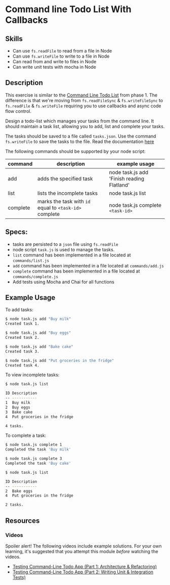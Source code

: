 # Command line Todo List With Callbacks

## Skills

- Can use `fs.readFile` to read from a file in Node
- Can use `fs.writeFile` to write to a file in Node
- Can read from and write to files in Node
- Can write unit tests with mocha in Node

## Description

This exercise is similar to the [Command Line Todo List](https://curriculum.learnersguild.org/modules/Command-Line-Todo-List/) from phase 1. The difference is that we're moving from `fs.readFileSync` & `fs.writeFileSync` to `fs.readFile` & `fs.writeFile` requiring you to use callbacks and async code flow control.

Design a todo-list which manages your tasks from the command line. It should maintain a task list, allowing you to add, list and complete your tasks.

The tasks should be saved to a file called `tasks.json`. Use the command `fs.writeFile` to save the tasks to the file. Read the documentation [here](https://nodejs.org/api/fs.html#fs_fs_readfile_path_options_callback)

The following commands should be supported by your node script:

| command  | description                                            | example usage                             |
|----------|--------------------------------------------------------|-------------------------------------------|
| add      | adds the specified task                                | node task.js add 'Finish reading Flatland'|
| list     | lists the incomplete tasks                             | node task.js list                         |
| complete | marks the task with `id` equal to `<task-id>` complete | node task.js complete `<task-id>`         |


## Specs:
- tasks are persisted to a `json` file using `fs.readFile`
- node script `task.js` is used to manage the tasks.
- `list` command has been implemented in a file located at `commands/list.js`
- `add` command has been implemented in a file located at `commands/add.js`
- `complete` command has been implemented in a file located at `commands/complete.js`
- Add tests using Mocha and Chai for all functions


## Example Usage

To add tasks:
```bash
$ node task.js add "Buy milk"
Created task 1.

$ node task.js add "Buy eggs"
Created task 2.

$ node task.js add "Bake cake"
Created task 3.

$ node task.js add "Put groceries in the fridge"
Created task 4.
```

To view incomplete tasks:
```bash
$ node task.js list

ID Description
-- -----------
1  Buy milk
2  Buy eggs
3  Bake cake
4  Put groceries in the fridge

4 tasks.
```

To complete a task:
```bash
$ node task.js complete 1
Completed the task 'Buy milk'

$ node task.js complete 3
Completed the task 'Buy cake'

$ node task.js list

ID Description
-- -----------
2  Bake eggs
4  Put groceries in the fridge

2 tasks.
```

## Resources

### Videos
Spoiler alert! The following videos include example solutions. For your own learning, it's suggested that you attempt this module _before_ watching the videos.

- [Testing Command-Line Todo App (Part 1: Architecture & Refactoring)](https://youtu.be/icrNTnNLV2Q)
- [Testing Command-Line Todo App (Part 2: Writing Unit & Integration Tests)](https://youtu.be/TVr_eBdSukw)
